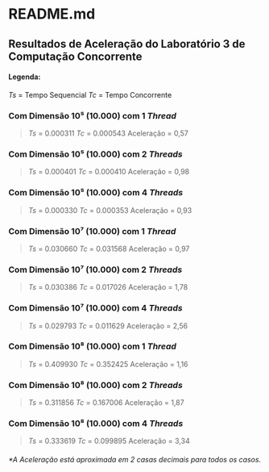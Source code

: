 # README.md

## Resultados de Aceleração do **Laboratório 3 de Computação Concorrente**

#### Legenda: 
_Ts_ = Tempo Sequencial
_Tc_ = Tempo Concorrente

### Com Dimensão 10⁵ (10.000) com 1 _Thread_
>_Ts_ = 0.000311
>_Tc_ = 0.000543
>Aceleração = 0,57

### Com Dimensão 10⁵ (10.000) com 2 _Threads_
>_Ts_ = 0.000401
>_Tc_ = 0.000410
>Aceleração = 0,98

### Com Dimensão 10⁵ (10.000) com 4 _Threads_
>_Ts_ = 0.000330
>_Tc_ = 0.000353
>Aceleração = 0,93


### Com Dimensão 10⁷ (10.000) com 1 _Thread_
>_Ts_ = 0.030660
>_Tc_ = 0.031568
>Aceleração = 0,97

### Com Dimensão 10⁷ (10.000) com 2 _Threads_
>_Ts_ = 0.030386
>_Tc_ = 0.017026
>Aceleração = 1,78

### Com Dimensão 10⁷ (10.000) com 4 _Threads_
>_Ts_ = 0.029793
>_Tc_ = 0.011629
>Aceleração = 2,56


### Com Dimensão 10⁸ (10.000) com 1 _Thread_
>_Ts_ = 0.409930
>_Tc_ = 0.352425
>Aceleração = 1,16

### Com Dimensão 10⁸ (10.000) com 2 _Threads_
>_Ts_ = 0.311856
>_Tc_ = 0.167006
>Aceleração = 1,87

### Com Dimensão 10⁸ (10.000) com 4 _Threads_
>_Ts_ = 0.333619
>_Tc_ = 0.099895
>Aceleração = 3,34


###### *A Aceleração está aproximada em 2 casas decimais para todos os casos.

